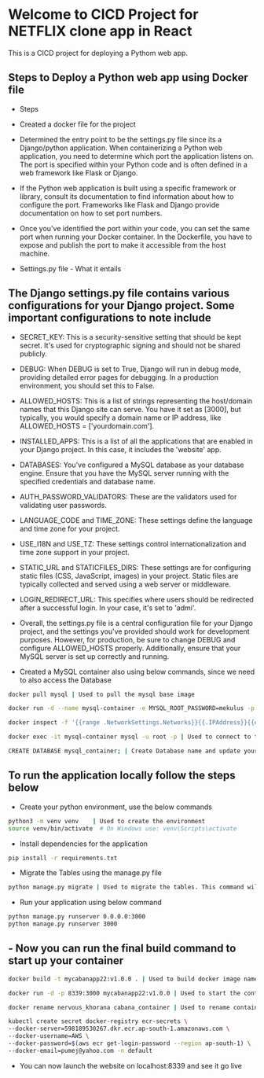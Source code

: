 
# Welcome to CICD Project for NETFLIX clone app in React

This is a CICD project for deploying a Pythom web app.

## Steps to Deploy a Python web app using Docker file

- Steps

- Created a docker file for the project

- Determined the entry point to be the settings.py file since its a Django/python application. When containerizing a Python web application, you need to determine which port the application listens on. The port is specified within your Python code and is often defined in a web framework like Flask or Django.

- If the Python web application is built using a specific framework or library, consult its documentation to find information about how to configure the port. Frameworks like Flask and Django provide documentation on how to set port numbers.

- Once you've identified the port within your code, you can set the same port when running your Docker container. In the Dockerfile, you have to expose and publish the port to make it accessible from the host machine.

- Settings.py file - What it entails

## The Django settings.py file contains various configurations for your Django project. Some important configurations to note include

- SECRET_KEY: This is a security-sensitive setting that should be kept secret. It's used for cryptographic signing and should not be shared publicly.

- DEBUG: When DEBUG is set to True, Django will run in debug mode, providing detailed error pages for debugging. In a production environment, you should set this to False.

- ALLOWED_HOSTS: This is a list of strings representing the host/domain names that this Django site can serve. You have it set as [3000], but typically, you would specify a domain name or IP address, like ALLOWED_HOSTS = ['yourdomain.com'].

- INSTALLED_APPS: This is a list of all the applications that are enabled in your Django project. In this case, it includes the 'website' app.

- DATABASES: You've configured a MySQL database as your database engine. Ensure that you have the MySQL server running with the specified credentials and database name.

- AUTH_PASSWORD_VALIDATORS: These are the validators used for validating user passwords.

- LANGUAGE_CODE and TIME_ZONE: These settings define the language and time zone for your project.

- USE_I18N and USE_TZ: These settings control internationalization and time zone support in your project.

- STATIC_URL and STATICFILES_DIRS: These settings are for configuring static files (CSS, JavaScript, images) in your project. Static files are typically collected and served using a web server or middleware.

- LOGIN_REDIRECT_URL: This specifies where users should be redirected after a successful login. In your case, it's set to 'admi'.

- Overall, the settings.py file is a central configuration file for your Django project, and the settings you've provided should work for development purposes. However, for production, be sure to change DEBUG and configure ALLOWED_HOSTS properly. Additionally, ensure that your MySQL server is set up correctly and running.

- Created a MySQL container also using below commands, since we need to also access the Database

```bash
docker pull mysql | Used to pull the mysql base image
```

```bash
docker run -d --name mysql-container -e MYSQL_ROOT_PASSWORD=mekulus -p 3306:3306 mysql:latest | Used to create container with pw as mekulus, and container name as mysql-container. Tagged latest
```

```bash
docker inspect -f '{{range .NetworkSettings.Networks}}{{.IPAddress}}{{end}}' mysql-container | Used to get IP of the container to connect to it via terminal
```

```bash
docker exec -it mysql-container mysql -u root -p | Used to connect to the server. Would prompt for password 
```

```bash
CREATE DATABASE mysql_container; | Create Database name and update your settings.py file with new name 
```

## To run the application locally follow the steps below

- Create your python environment, use the below commands

```bash
python3 -m venv venv    | Used to create the environment
source venv/bin/activate  # On Windows use: venv\Scripts\activate
```

- Install dependencies for the application

```bash
pip install -r requirements.txt
```

- Migrate the Tables using the manage.py file

```bash
python manage.py migrate | Used to migrate the tables. This command will create the necessary tables in your database
```

- Run your application using below command

```bash
python manage.py runserver 0.0.0.0:3000
python manage.py runserver 3000
```

## - Now you can run the final build command to start up your container

```bash
docker build -t mycabanapp22:v1.0.0 . | Used to build docker image name mycabanapp22:v1.0.0
```

```bash
docker run -d -p 8339:3000 mycabanapp22:v1.0.0 | Used to start the container assigning port 8339 to it run via 3000 on container
```

```bash
docker rename nervous_khorana cabana_container | Used to rename container to cabana_container
```

```bash
kubectl create secret docker-registry ecr-secrets \
--docker-server=598189530267.dkr.ecr.ap-south-1.amazonaws.com \
--docker-username=AWS \
--docker-password=$(aws ecr get-login-password --region ap-south-1) \
--docker-email=pumej@yahoo.com -n default
```

- You can now launch the website on localhost:8339 and see it go live
